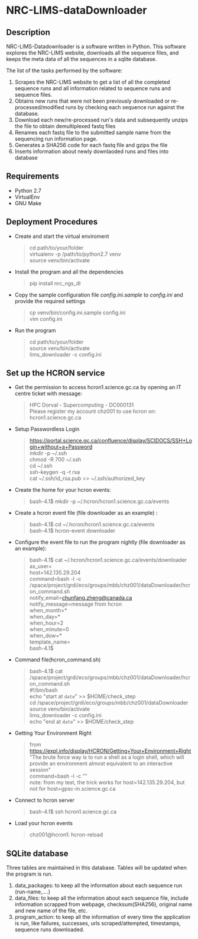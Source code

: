 # NRC-LIMS-dataDownloader


## Description

NRC-LIMS-Datadownloader is a software written in Python. This software explores the NRC-LIMS website, downloads all the sequence files, and keeps the meta data of all the sequences in a sqlite database.

The list of the tasks performed by the software:
1. Scrapes the NRC-LIMS website to get a list of all the completed sequence runs and all information related to sequence runs and sequence files.
2. Obtains new runs that were not been previously downloaded or re-processed/modified runs by checking each sequence run against the database.
3. Download each new/re-processed run's data and subsequently unzips the file to obtain demultiplexed fastq files
4. Renames each fastq file to the submitted sample name from the sequencing run information page.
5. Generates a SHA256 code for each fastq file and gzips the file
6. Inserts information about newly downlaoded runs and files into database


## Requirements

* Python 2.7
* VirtualEnv
* GNU Make


## Deployment Procedures

* Create and start the virtual enviroment 
    > cd path/to/your/folder  
    > virtualenv -p /path/to/python2.7 venv  
    > source venv/bin/activate  

* Install the program and all the dependencies
    > pip install nrc_ngs_dl 
 
* Copy the sample configuration file _config.ini.sample_ to _config.ini_ and provide the required settings
    > cp venv/bin/config.ini.sample config.ini    
    > vim config.ini  
 
* Run the program
    > cd path/to/your/folder  
    > source venv/bin/activate  
    > lims_downloader -c config.ini  


## Set up the HCRON service

* Get the permission to access hcron1.science.gc.ca by opening an IT centre ticket with message:
    > HPC Dorval - Supercomputing - DC000131  
    > Please register my account   chz001   to use hcron on:  
    > hcron1.science.gc.ca  

* Setup Passwordless Login
    > https://portal.science.gc.ca/confluence/display/SCIDOCS/SSH+Login+without+a+Password    
    > mkdir -p ~/.ssh  
    > chmod -R 700 ~/.ssh    
    > cd ~/.ssh  
    > ssh-keygen -q -t rsa  
    > cat ~/.ssh/id_rsa.pub >> ~/.ssh/authorized_key   

* Create the home for your hcron events:
    > bash-4.1$ mkdir -p  ~/.hcron/hcron1.science.gc.ca/events

* Create a hcron event file (file downloader as an example) :
    > bash-4.1$ cd ~/.hcron/hcron1.science.gc.ca/events  
    > bash-4.1$ hcron-event downloader  

* Configure the event file to run the program nightly (file downloader as an example):
    > bash-4.1$ cat ~/.hcron/hcron1.science.gc.ca/events/downloader   
    > as_user=  
    > host=142.135.29.204  
    > command=bash -l -c /space/project/grdi/eco/groups/mbb/chz001/dataDownloader/hcron_command.sh  
    > notify_email=chunfang.zheng@canada.ca  
    > notify_message=message from hcron  
    > when_month=*  
    > when_day=*  
    > when_hour=2  
    > when_minute=0  
    > when_dow=*  
    > template_name=  
    > bash-4.1$ 

* Command file(hcron_command.sh)
    > bash-4.1$ cat /space/project/grdi/eco/groups/mbb/chz001/dataDownloader/hcron_command.sh   
    > #!/bin/bash  
    > echo "start at `date`" >> $HOME/check_step  
    > cd /space/project/grdi/eco/groups/mbb/chz001/dataDownloader  
    > source venv/bin/activate  
    > lims_downloader -c config.ini  
    > echo "end at `date`" >> $HOME/check_step 

* Getting Your Environment Right
    > from https://expl.info/display/HCRON/Getting+Your+Environment+Right    
    > "The brute force way is to run a shell as a login shell, which will provide an environment almost equivalent to an interactive session"   
    > command=bash -l -c "<commands here>"   
    > note: from my test, the trick works for host=142.135.29.204, but not for host=gpsc-in.science.gc.ca  

* Connect to hcron server
    > bash-4.1$ ssh hcron1.science.gc.ca

* Load your hcron events
    > chz001@hcron1: hcron-reload


## SQLite database

Three tables are maintained in this database. Tables will be updated when the program is run.

1. data_packages: to keep all the information about each sequence run
 (run-name,....)
2. data_files: to keep all the information about each sequence file, 
include information scrapped from webpage, checksum(SHA256), original name and new name of the file, etc. 
3. program_action: to keep all the information of every time the application is run,
  like failures, successes, urls scraped/attempted, timestamps, sequence runs downloaded. 




